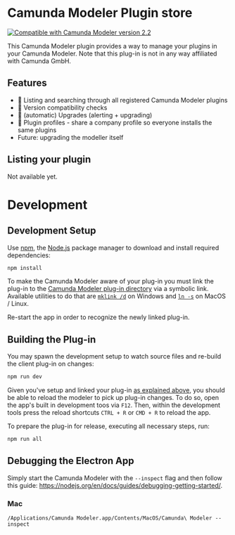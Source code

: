 # Camunda Modeler Plugin store

[![Compatible with Camunda Modeler version 2.2](https://img.shields.io/badge/Camunda%20Modeler-2.2+-blue.svg)](https://github.com/camunda/camunda-modeler)

This Camunda Modeler plugin provides a way to manage your plugins in your Camunda Modeler.
Note that this plug-in is not in any way affiliated with Camunda GmbH.

## Features

- 🚧 Listing and searching through all registered Camunda Modeler plugins
- 🚧 Version compatibility checks
- 🚧 (automatic) Upgrades (alerting + upgrading)
- 🚧 Plugin profiles - share a company profile so everyone installs the same plugins
- Future: upgrading the modeller itself

## Listing your plugin

Not available yet.

# Development

## Development Setup

Use [npm](https://www.npmjs.com/), the [Node.js](https://nodejs.org/en/) package manager to download and install required dependencies:

```sh
npm install
```

To make the Camunda Modeler aware of your plug-in you must link the plug-in to the [Camunda Modeler plug-in directory](https://github.com/camunda/camunda-modeler/tree/develop/docs/plugins#plugging-into-the-camunda-modeler) via a symbolic link.
Available utilities to do that are [`mklink /d`](https://docs.microsoft.com/en-us/windows-server/administration/windows-commands/mklink) on Windows and [`ln -s`](https://linux.die.net/man/1/ln) on MacOS / Linux.

Re-start the app in order to recognize the newly linked plug-in.

## Building the Plug-in

You may spawn the development setup to watch source files and re-build the client plug-in on changes:

```sh
npm run dev
```

Given you've setup and linked your plug-in [as explained above](#development-setup), you should be able to reload the modeler to pick up plug-in changes. To do so, open the app's built in development toos via `F12`. Then, within the development tools press the reload shortcuts `CTRL + R` or `CMD + R` to reload the app.

To prepare the plug-in for release, executing all necessary steps, run:

```sh
npm run all
```

## Debugging the Electron App

Simply start the Camunda Modeler with the `--inspect` flag and then follow this guide: https://nodejs.org/en/docs/guides/debugging-getting-started/.

### Mac

```
/Applications/Camunda Modeler.app/Contents/MacOS/Camunda\ Modeler --inspect
```
